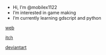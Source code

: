 - Hi, I’m @mobilex1122
- I’m interested in game making
- I’m currently learning gdscript and python

[web](http://mobilex1122.github.io/)

[itch](https://mobilex1122.itch.io/)

[deviantart](https://www.deviantart.com/mobilex1122)

<!---
mobilex1122/mobilex1122 is a ✨ special ✨ repository because its `README.md` (this file) appears on your GitHub profile.
You can click the Preview link to take a look at your changes.
--->
